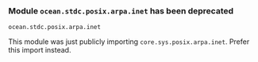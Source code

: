 ### Module `ocean.stdc.posix.arpa.inet` has been deprecated

`ocean.stdc.posix.arpa.inet`

This module was just publicly importing `core.sys.posix.arpa.inet`.
Prefer this import instead.
